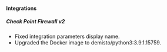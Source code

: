 
#### Integrations
##### Check Point Firewall v2
- Fixed integration parameters display name.
- Upgraded the Docker image to demisto/python3:3.9.1.15759.